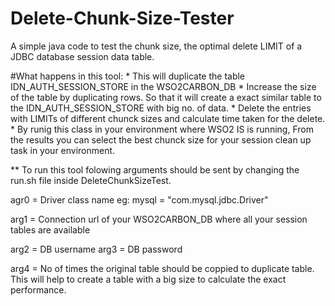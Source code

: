 # Delete-Chunk-Size-Tester
A simple java code to test the chunk size, the optimal delete LIMIT of a JDBC database session data table.

#What happens in this tool:
         * This will duplicate the table IDN_AUTH_SESSION_STORE in the WSO2CARBON_DB
         * Increase the size of the table by duplicating rows. So that it will create a exact similar table to the IDN_AUTH_SESSION_STORE with big no. of data.
         * Delete the entries with LIMITs of different chunck sizes and calculate time taken for the delete.
         * By runig this class in your environment where  WSO2 IS is running, From the results you can select the best chunck size for your session clean up task in your environment.


** To run this tool folowing arguments  should be sent by changing the run.sh file inside DeleteChunkSizeTest.

agr0 = Driver class name
         eg: mysql = "com.mysql.jdbc.Driver"
 
arg1 = Connection url of your WSO2CARBON_DB where all your session tables are available
   
arg2 = DB username
arg3 = DB password

arg4 = No of times the original table should be coppied to duplicate table.
This will help to create a table with a big size to calculate the exact performance.



